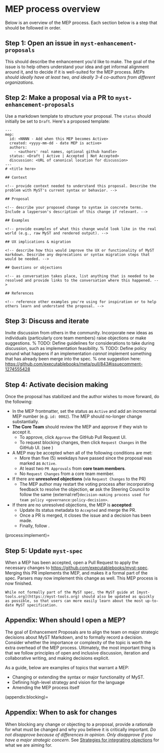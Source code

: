 # MEP process overview

Below is an overview of the MEP process.
Each section below is a step that should be followed in order.

## Step 1: Open an issue in `myst-enhancement-proposals`

This should describe the enhancement you'd like to make.
The goal of the issue is to help others understand your idea and get informal alignment around it, and to decide if it is well-suited for the MEP process.
_MEPs should ideally have at least two, and ideally 3-4 co-authors from different organizations._

## Step 2: Make a proposal via a PR to `myst-enhancement-proposals`

Use a markdown template to structure your proposal. The `status` should initially be set to `Draft`. Here's a proposed template:

```
---
mep:
  id: <NNNN - Add when this MEP becomes Active>
  created: <yyyy-mm-dd - date MEP is active>
  authors:
    - <authors' real names, optional github handle>
  status: <Draft | Active | Accepted | Not Accepted>
  discussion: <URL of canonical location for discussion>
---
# <title here>

## Context

<!-- provide context needed to understand this proposal. Describe the problem with MyST's current syntax or behavior. -->

## Proposal

<!-- describe your proposed change to syntax in concrete terms. Include a layperson's description of this change if relevant. -->

## Examples

<!-- provide examples of what this change would look like in the real world (e.g., raw MyST and rendered output). -->

## UX implications & migration

<!-- describe how this would improve the UX or functionality of MyST markdown. Describe any deprecations or syntax migration steps that would be needed. -->

## Questions or objections

<!-- as conversation takes place, list anything that is needed to be resolved and provide links to the conversation where this happened. -->

## References

<!-- reference other examples you're using for inspiration or to help others learn and understand the proposal. -->
```
## Step 3: Discuss and iterate

Invite discussion from others in the community. Incorporate new ideas as individuals (particularly core team members) raise objections or make suggestions.
% TODO: Define guidelines for considerations to take during discussion, such as implementation feasibility.
% TODO: Define policy around what happens if an implementation _cannot_ implement something that has already been merge into the spec.
% one suggestion here: https://github.com/executablebooks/meta/pull/843#issuecomment-1274555428

## Step 4: Activate decision making

Once the proposal has stabilized and the author wishes to move forward, do the following:

- In the MEP frontmatter, set the status as `Active` and add an incremental MEP number (e.g. `id: 0002`). The MEP should no-longer change substantially.
- **The Core Team** should review the MEP and approve if they wish to accept it.
  - To approve, click `Approve` the GitHub Pull Request UI.
  - To request blocking changes, then click `Request Changes` in the GitHub UI. (see [](#appendix:blocking))
- A MEP may be accepted when all of the following conditions are met:
  - More than five (5) weekdays have passed since the proposal was marked as `Active`.
  - At least two `PR Approvals` from **core team members**.
  - No `Request Changes` from a core team member.
- If there are **unresolved objections** (via `Request Changes` to the PR)
  - The MEP author may restart the voting process after incorporating feedback to resolve the objection, **or** ask the Steering Council to follow the same {external:ref}`decision-making process used for team policy <governance:policy-decision>`.
- If there are no unresolved objections, the MEP is **accepted**:
  - Update its status metadata to `Accepted` and merge the PR.
  - Once a PR is merged, it closes the issue and a decision has been made.
  - Finally, follow [](process:implement).

(process:implement)=
## Step 5: Update `myst-spec`

When a MEP has been accepted, open a Pull Request to apply the necessary changes to https://github.com/executablebooks/myst-spec.
Merging this PR implements the MEP, and makes it a formal part of the spec.
Parsers may now implement this change as well. This MEP process is now finished.

```{admonition} Update the MyST documentation as well
While not formally part of the MyST spec, the MyST guide at [myst-tools.org](https://myst-tools.org) should also be updated as quickly as possible, so that users can more easily learn about the most up-to-date MyST specification.
```

## Appendix: When should I open a MEP?

The goal of Enhancement Proposals are to align the team on major strategic decisions about MyST Markdown, and to formally record a decision.
Consider whether the importance or complexity of the topic is worth the extra overhead of the MEP process.
Ultimately, the most important thing is that we follow principles of open and inclusive discussion, iteration and collaborative writing, and making decisions explicit.

As a guide, below are examples of topics that warrant a MEP:

- Changing or extending the syntax or major functionality of MyST.
- Defining high-level strategy and vision for the language
- Amending the MEP process itself

(appendix:blocking)=
## Appendix: When to ask for changes

When blocking any change or objecting to a proposal, provide a rationale for what must be changed and why you believe it is critically important. _Do not disapprove because of differences in opinion. Only disapprove if you have a major strategic concern_. See [Strategies for integrating objections](https://www.sociocracyforall.org/strategies-for-integrating-objections/) for what we are aiming for.